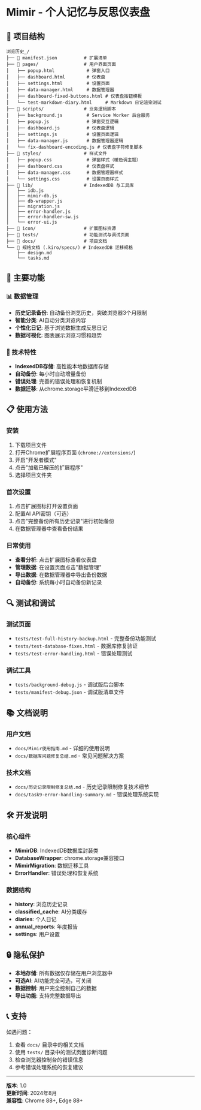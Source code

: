 # Mimir - 个人记忆与反思仪表盘

## 📁 项目结构

```
浏览历史_/
├── 📄 manifest.json          # 扩展清单
├── 📁 pages/                 # 用户界面页面
│   ├── popup.html            # 弹窗入口
│   ├── dashboard.html        # 仪表盘
│   ├── settings.html         # 设置页面
│   ├── data-manager.html     # 数据管理器
│   ├── dashboard-fixed-buttons.html # 仪表盘按钮模板
│   └── test-markdown-diary.html     # Markdown 日记渲染测试
├── 📁 scripts/               # 业务逻辑脚本
│   ├── background.js         # Service Worker 后台服务
│   ├── popup.js              # 弹窗交互逻辑
│   ├── dashboard.js          # 仪表盘逻辑
│   ├── settings.js           # 设置页面逻辑
│   ├── data-manager.js       # 数据管理器逻辑
│   └── fix-dashboard-encoding.js # 仪表盘字符修复脚本
├── 📁 styles/                # 样式文件
│   ├── popup.css             # 弹窗样式（暖色调主题）
│   ├── dashboard.css         # 仪表盘样式
│   ├── data-manager.css      # 数据管理器样式
│   └── settings.css          # 设置页面样式
├── 📁 lib/                   # IndexedDB 与工具库
│   ├── idb.js
│   ├── mimir-db.js
│   ├── db-wrapper.js
│   ├── migration.js
│   ├── error-handler.js
│   ├── error-handler-sw.js
│   └── error-ui.js
├── 📁 icon/                  # 扩展图标资源
├── 📁 tests/                 # 功能测试与调试页面
├── 📁 docs/                  # 项目文档
└── 🔧 规格文档 (.kiro/specs/) # IndexedDB 迁移规格
    ├── design.md
    └── tasks.md
```

## 🚀 主要功能

### 📊 数据管理
- **历史记录备份**: 自动备份浏览历史，突破浏览器3个月限制
- **智能分类**: AI自动分类浏览内容
- **个性化日记**: 基于浏览数据生成反思日记
- **数据可视化**: 图表展示浏览习惯和趋势

### 🔧 技术特性
- **IndexedDB存储**: 高性能本地数据库存储
- **自动备份**: 每小时自动增量备份
- **错误处理**: 完善的错误处理和恢复机制
- **数据迁移**: 从chrome.storage平滑迁移到IndexedDB

## 📋 使用方法

### 安装
1. 下载项目文件
2. 打开Chrome扩展程序页面 (`chrome://extensions/`)
3. 开启"开发者模式"
4. 点击"加载已解压的扩展程序"
5. 选择项目文件夹

### 首次设置
1. 点击扩展图标打开设置页面
2. 配置AI API密钥（可选）
3. 点击"完整备份所有历史记录"进行初始备份
4. 在数据管理器中查看备份结果

### 日常使用
- **查看分析**: 点击扩展图标查看仪表盘
- **管理数据**: 在设置页面点击"数据管理"
- **导出数据**: 在数据管理器中导出备份数据
- **自动备份**: 系统每小时自动备份新记录

## 🔍 测试和调试

### 测试页面
- `tests/test-full-history-backup.html` - 完整备份功能测试
- `tests/test-database-fixes.html` - 数据库修复验证
- `tests/test-error-handling.html` - 错误处理测试

### 调试工具
- `tests/background-debug.js` - 调试版后台脚本
- `tests/manifest-debug.json` - 调试版清单文件

## 📚 文档说明

### 用户文档
- `docs/Mimir使用指南.md` - 详细的使用说明
- `docs/数据库问题修复总结.md` - 常见问题解决方案

### 技术文档
- `docs/历史记录限制修复总结.md` - 历史记录限制修复技术细节
- `docs/task9-error-handling-summary.md` - 错误处理系统实现

## 🛠️ 开发说明

### 核心组件
- **MimirDB**: IndexedDB数据库封装类
- **DatabaseWrapper**: chrome.storage兼容接口
- **MimirMigration**: 数据迁移工具
- **ErrorHandler**: 错误处理和恢复系统

### 数据结构
- **history**: 浏览历史记录
- **classified_cache**: AI分类缓存
- **diaries**: 个人日记
- **annual_reports**: 年度报告
- **settings**: 用户设置

## 🔒 隐私保护

- **本地存储**: 所有数据仅存储在用户浏览器中
- **可选AI**: AI功能完全可选，可关闭
- **数据控制**: 用户完全控制自己的数据
- **导出功能**: 支持完整数据导出

## 📞 支持

如遇问题：
1. 查看 `docs/` 目录中的相关文档
2. 使用 `tests/` 目录中的测试页面诊断问题
3. 检查浏览器控制台的错误信息
4. 参考错误处理系统的恢复建议

---

**版本**: 1.0  
**更新时间**: 2024年8月  
**兼容性**: Chrome 88+, Edge 88+
